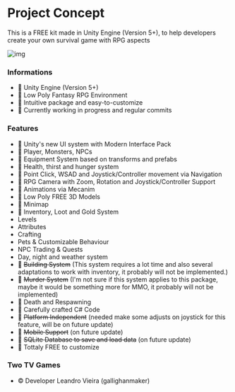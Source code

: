 # Project Concept #

This is a FREE kit made in Unity Engine (Version 5+), to help developers create your own survival game with RPG aspects 

![img](https://i.imgur.com/ZyvBV9B.png)

### Informations ###

* :small_blue_diamond: Unity Engine (Version 5+)
* :small_blue_diamond: Low Poly Fantasy RPG Environment
* :small_blue_diamond: Intuitive package and easy-to-customize
* :small_blue_diamond: Currently working in progress and regular commits

### Features ###

* :small_blue_diamond: Unity's new UI system with Modern Interface Pack
* :small_blue_diamond: Player, Monsters, NPCs
* :small_blue_diamond: Equipment System based on transforms and prefabs
* :small_blue_diamond: Health, thirst and hunger system
* :small_blue_diamond: Point Click, WSAD and Joystick/Controller movement via Navigation
* :small_blue_diamond: RPG Camera with Zoom, Rotation and Joystick/Controller Support
* :small_blue_diamond: Animations via Mecanim
* :small_blue_diamond: Low Poly FREE 3D Models
* :small_blue_diamond: Minimap
* :small_blue_diamond: Inventory, Loot and Gold System
* Levels
* Attributes
* Crafting
* Pets & Customizable Behaviour
* NPC Trading & Quests
* Day, night and weather system
* :small_orange_diamond: ~~Building System~~ (This system requires a lot time and also several adaptations to work with inventory, it probably will not be implemented.)
* :small_orange_diamond: ~~Murder System~~ (I'm not sure if this system applies to this package, maybe it would be something more for MMO, it probably will not be implemented)
* :small_blue_diamond: Death and Respawning
* :small_blue_diamond: Carefully crafted C# Code
* :small_orange_diamond: ~~Platform Independent~~ (needed make some adjusts on joystick for this feature, will be on future update)
* :small_orange_diamond: ~~Mobile Support~~ (on future update)
* :small_orange_diamond: ~~SQLite Database to save and load data~~ (on future update)
* :small_blue_diamond: Tottaly FREE to customize

### Two TV Games ###

* :copyright: Developer Leandro Vieira (gallighanmaker)
